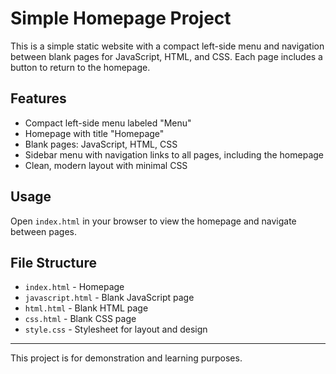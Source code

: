 # Simple Homepage Project

This is a simple static website with a compact left-side menu and navigation between blank pages for JavaScript, HTML, and CSS. Each page includes a button to return to the homepage.

## Features

- Compact left-side menu labeled "Menu"
- Homepage with title "Homepage"
- Blank pages: JavaScript, HTML, CSS
- Sidebar menu with navigation links to all pages, including the homepage
- Clean, modern layout with minimal CSS

## Usage

Open `index.html` in your browser to view the homepage and navigate between pages.

## File Structure

- `index.html` - Homepage
- `javascript.html` - Blank JavaScript page
- `html.html` - Blank HTML page
- `css.html` - Blank CSS page
- `style.css` - Stylesheet for layout and design

---

This project is for demonstration and learning purposes.
